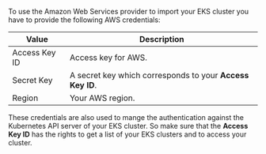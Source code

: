 To use the Amazon Web Services provider to import your EKS cluster you have to provide the following AWS credentials:

| Value | Description |
| ----- | ----------- |
| Access Key ID | Access key for AWS. |
| Secret Key | A secret key which corresponds to your **Access Key ID**. |
| Region | Your AWS region. |

These credentials are also used to mange the authentication against the Kubernetes API server of your EKS cluster. So make sure that the **Access Key ID** has the rights to get a list of your EKS clusters and to access your cluster.
